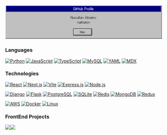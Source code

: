 [![](https://raw.githubusercontent.com/nalmatov/nalmatov/main/github_banner.png)]()<!-- If you want the template for my gif, email me! -->

### Languages

[![Python](https://img.shields.io/badge/Python-000?logo=python&logoColor=3776AB)](#)
[![JavaScript](https://img.shields.io/badge/JavaScript-000?logo=javascript&logoColor=F7DF1E)](#)
[![TypeScript](https://img.shields.io/badge/TypeScript-000?logo=typescript&logoColor=3178C6)](#)
[![MySQL](https://img.shields.io/badge/MySQL-000?logo=mysql&logoColor=4479A1)](#)
[![YAML](https://img.shields.io/badge/YAML-000?logo=yaml&logoColor=CB171E)](#)
[![MDX](https://img.shields.io/badge/MDX-000?logo=mdx&logoColor=1B1F24)](#)

### Technologies


[![React](https://img.shields.io/badge/React-000?logo=react&logoColor=61DAFB)](#)
[![Next.js](https://img.shields.io/badge/Next.js-000?logo=next.js&logoColor=white)](#)
[![Vite](https://img.shields.io/badge/Vite-000?logo=vite&logoColor=FFD62E)](#)
[![Express.js](https://img.shields.io/badge/Express.js-000?logo=express&logoColor=white)](#)
[![Node.js](https://img.shields.io/badge/Node.js-000?logo=node.js&logoColor=339933)](#)

[![Django](https://img.shields.io/badge/Django-000?logo=django&logoColor=white)](#)
[![Flask](https://img.shields.io/badge/Flask-000?logo=flask&logoColor=white)](#)
[![PostgreSQL](https://img.shields.io/badge/PostgreSQL-000?logo=postgresql&logoColor=336791)](#)
[![SQLite](https://img.shields.io/badge/SQLite-000?logo=sqlite&logoColor=003B57)](#)
[![Redis](https://img.shields.io/badge/Redis-000?logo=redis&logoColor=DC382D)](#)
[![MongoDB](https://img.shields.io/badge/MongoDB-000?logo=mongodb&logoColor=47A248)](#)
[![Redux](https://img.shields.io/badge/Redux-000?logo=redux&logoColor=764ABC)](#)

[![AWS](https://img.shields.io/badge/AWS-000?logo=amazon-aws&logoColor=FF9900)](#)
[![Docker](https://img.shields.io/badge/Docker-000?logo=docker&logoColor=2496ED)](#)
[![Linux](https://img.shields.io/badge/Linux-000?logo=linux&logoColor=FCC624)](#)

<!-- ### Full Stack Projects

[![](https://img.shields.io/badge/-🧬%20My%20Website-000)](https://github.com/adamalston/v2)
[![](https://img.shields.io/badge/-🦠%20COVID‑19%20Dashboard-000)](https://github.com/adamalston/COVID-19-Dashboard)
[![](https://img.shields.io/badge/-📝%20Summarizer-000)](https://github.com/adamalston/Summarizer)
[![](https://img.shields.io/badge/-🔬%20Overwatch-000)](https://github.com/adamalston/overwatch)
[![](https://img.shields.io/badge/-🛰%20KubeSat-000)](https://github.com/adamalston/kubesat)
[![](https://img.shields.io/badge/-🔊%20Voice%20Poker-000)](https://github.com/adamalston/Poker)
[![](https://img.shields.io/badge/-🗺%20PokémonGo%20Map-000)](https://github.com/adamalston/PokemonGo-Map)
-->

### FrontEnd Projects

<img height="137px" src="https://github-readme-stats.vercel.app/api?username=nalmatov&hide=contribs,prs&hide_title=true&theme=github_dark"/><img height="137px" src="https://github-readme-stats.vercel.app/api/top-langs/?username=nalmatov&hide=html,css,scss&hide_title=true&layout=compact&langs_count=6&theme=github_dark" />
